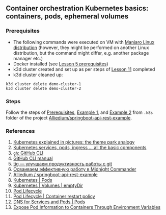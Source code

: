## Container orchestration Kubernetes basics: containers, pods, ephemeral volumes ##

### Prerequisites ###

- The following commands were executed on VM with [Manjaro Linux distribution](https://manjaro.org/download/) (however, they might be performed on another Linux distribution, but the command might differ, e.g. another package manager etc.)
- Docker installed (see [Lesson 5 prerequisites](../05_docker_basic_commands_postgres_23-aug-2022/README.md))
- k3d cluster created and set up as per steps of [Lesson 11](../11_k8s_dev_tools_kubectl_krew_vscode_15-sep-2022/README.md) completed
- k3d cluster cleaned up:
```
k3d cluster delete demo-cluster-1
k3d cluster delete demo-cluster-2
```

### Steps ###

Follow the steps of [Prerequisites](https://github.com/Alliedium/awesome-kubernetes/tree/main#1-prerequisites), 
[Example 1](https://github.com/Alliedium/springboot-api-rest-example/blob/master/.k8s/01-single-pod-with-ephemeral-volume), 
and [Example 2](https://github.com/Alliedium/springboot-api-rest-example/blob/master/.k8s/02-pods-with-ephemeral-volume) 
from `.k8s` folder of the project [Alliedium/springboot-api-rest-example](https://github.com/Alliedium/springboot-api-rest-example/).

### References ###

1. [Kubernetes explained in pictures: the theme park analogy](https://danlebrero.com/2018/07/09/kubernetes-explained-in-pictures-the-theme-park-analogy/)
2. [Kubernetes services, pods, ingress ... all the basic components](https://www.padok.fr/en/blog/kubernetes-essentials-components-pods-services)
3. [`gh`: GitHub CLI](https://github.com/cli/cli#readme)
4. [GitHub CLI manual](https://cli.github.com/manual/)
5. [tig — улучшаем продуктивность работы с git](https://habr.com/ru/post/337644/)
6. [Осваиваем эффективную работу в Midnight Commander](https://interface31.ru/tech_it/2020/10/osvaivaem-effektivnuyu-rabotu-v-midnight-commander.html)
7. [Alliedium / springboot-api-rest-example](https://github.com/Alliedium/awesome-kubernetes/tree/main#prerequisites)
8. [Kubernetes | Pods](https://kubernetes.io/docs/concepts/workloads/pods/)
9. [Kubernetes | Volumes | emptyDir](https://kubernetes.io/docs/concepts/storage/volumes/#emptydir)
10. [Pod Lifecycle](https://kubernetes.io/docs/concepts/workloads/pods/pod-lifecycle/)
11. [Pod Lifecycle | Container restart policy](https://kubernetes.io/docs/concepts/workloads/pods/pod-lifecycle/#restart-policy)
12. [DNS for Services and Pods | Pods](https://kubernetes.io/docs/concepts/services-networking/dns-pod-service/#pods)
13. [Expose Pod Information to Containers Through Environment Variables](https://kubernetes.io/docs/tasks/inject-data-application/environment-variable-expose-pod-information/)